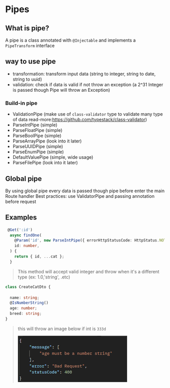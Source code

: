 # Pipes

## What is pipe?

A pipe is a class annotated with `@Injectable` and implements a `PipeTransform` interface

## way to use pipe

- transformation: transform input data (string to integer, string to date, string to uuid)
- validation: check if data is valid if not throw an exception (a 2^31 Integer is passed though Pipe will throw an Exception)

### Build-in pipe

- ValidationPipe (make use of `class-validator` type to validate many type of data read-more:https://github.com/typestack/class-validator)
- ParseIntPipe (simple)
- ParseFloatPipe (simple)
- ParseBoolPipe (simple)
- ParseArrayPipe (look into it later)
- ParseUUIDPipe (simple)
- ParseEnumPipe (simple)
- DefaultValuePipe (simple, wide usage)
- ParseFilePipe (look into it later)

## Global pipe

By using global pipe every data is passed though pipe before enter the main Route handler
Best practices: use ValidatorPipe and passing annotation before request

## Examples

``` ts
 @Get(':id')
  async findOne(
    @Param('id', new ParseIntPipe({ errorHttpStatusCode: HttpStatus.NOT_ACCEPTABLE }))
    id: number,
  ) {
    return { id, ...cat };
  }
```

> This method will accept valid integer and throw when it's a different type (ex: 1.0,'string', .etc)

``` ts
class CreateCatDto {

  name: string;
  @IsNumberString() 
  age: number;
  breed: string;
}
```
> this will throw an image below if int is `333d`
>
> ![throw example](assets/image.png)